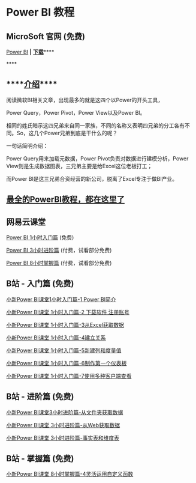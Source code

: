 # Power BI 教程

## MicroSoft 官网  \(免费\)

[Power BI](https://powerbi.microsoft.com/zh-cn/)  **\|**  [**下载**](https://powerbi.microsoft.com/zh-cn/downloads/)\*\*\*\*

\*\*\*\*

## \*\*\*\*[**介绍**](https://blog.csdn.net/liusongping123/article/details/83514080)\*\*\*\*

阅读微软BI相关文章，出现最多的就是这四个以Power的开头工具，

Power Query，Power Pivot，Power View以及Power BI。

相同的姓氏暗示这四兄弟来自同一家族，不同的名称又表明四兄弟的分工各有不同。So，这几个Power兄弟到底是干什么的呢？

一句话简明介绍：

Power Query用来加载元数据，Power Pivot负责对数据进行建模分析，Power View则是生成数据图表，三兄弟主要是给Excel这位老板打工；

而Power BI是这三兄弟合资经营的新公司，脱离了Excel专注于做BI产业。

## [最全的PowerBI教程，都在这里了](https://zhuanlan.zhihu.com/p/64999937)

## 网易云课堂

[Power BI 1小时入门篇](https://study.163.com/course/courseMain.htm?courseId=1004952006)  \(免费\)

[Power BI 3小时进阶篇](https://study.163.com/course/introduction/1004994014.htm?share=1&shareId=1017357217)  \(付费，试看部分免费\)

[Power BI 8小时掌握篇](https://study.163.com/course/introduction/1005644004.htm?share=1&shareId=1017357217)  \(付费，试看部分免费\)

## B站 - 入门篇  \(免费\)

[小新Power BI课堂1小时入门篇-1 Power BI简介](https://www.bilibili.com/video/BV1Tb411n7gQ)

[小新Power BI课堂 1小时入门篇-2 下载软件 注册账号](https://www.bilibili.com/video/BV14b411E7TK)

[小新Power BI课堂 1小时入门篇-3从Excel获取数据](https://www.bilibili.com/video/BV14b411E7NX)

[小新Power BI课堂 1小时入门篇-4建立关系](https://www.bilibili.com/video/BV14b411E7PU)

[小新Power BI课堂 1小时入门篇-5新建列和度量值](https://www.bilibili.com/video/BV14b411E73L)

[小新Power BI课堂 1小时入门篇-6制作第一个仪表板](https://www.bilibili.com/video/BV14b411E73K)

[小新Power BI课堂 1小时入门篇-7使用多种客户端查看](https://www.bilibili.com/video/BV14b411E7TX)

## B站 - 进阶篇  \(免费\)

[小新Power BI课堂3小时进阶篇-从文件夹获取数据](https://www.bilibili.com/video/BV14b411E7qQ)

[小新Power BI课堂 3小时进阶篇-从Web获取数据](https://www.bilibili.com/video/BV14b411E7ji)

[小新Power BI课堂 3小时进阶篇-事实表和维度表](https://www.bilibili.com/video/BV14b411E7jV)

## B站 - 掌握篇  \(免费\)

[小新Power BI课堂 8小时掌握篇-4灵活运用自定义函数](https://www.bilibili.com/video/BV14b411E7aJ)

